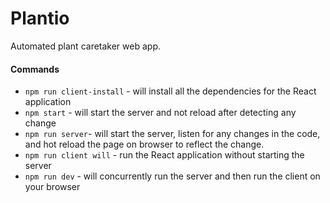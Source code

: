 # Plantio
Automated plant caretaker web app.

#### Commands
* `npm run client-install` - will install all the dependencies for the React application
* `npm start` - will start the server and not reload after detecting any change
* `npm run server`-  will start the server, listen for any changes in the code, and hot reload the page on browser to reflect the change.
* `npm run client will` - run the React application without starting the server
* `npm run dev` - will concurrently run the server and then run the client on your browser
